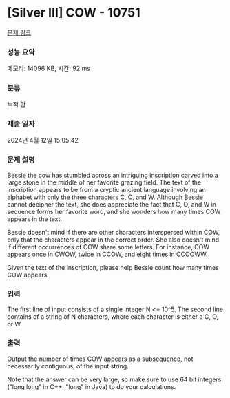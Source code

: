 # [Silver III] COW - 10751 

[문제 링크](https://www.acmicpc.net/problem/10751) 

### 성능 요약

메모리: 14096 KB, 시간: 92 ms

### 분류

누적 합

### 제출 일자

2024년 4월 12일 15:05:42

### 문제 설명

<p>Bessie the cow has stumbled across an intriguing inscription carved into a large stone in the middle of her favorite grazing field. The text of the inscription appears to be from a cryptic ancient language involving an alphabet with only the three characters C, O, and W. Although Bessie cannot decipher the text, she does appreciate the fact that C, O, and W in sequence forms her favorite word, and she wonders how many times COW appears in the text.</p>

<p>Bessie doesn't mind if there are other characters interspersed within COW, only that the characters appear in the correct order. She also doesn't mind if different occurrences of COW share some letters. For instance, COW appears once in CWOW, twice in CCOW, and eight times in CCOOWW.</p>

<p>Given the text of the inscription, please help Bessie count how many times COW appears.</p>

### 입력 

 <p>The first line of input consists of a single integer N <= 10^5. The second line contains of a string of N characters, where each character is either a C, O, or W.</p>

### 출력 

 <p>Output the number of times COW appears as a subsequence, not necessarily contiguous, of the input string.</p>

<p>Note that the answer can be very large, so make sure to use 64 bit integers ("long long" in C++, "long" in Java) to do your calculations.</p>

